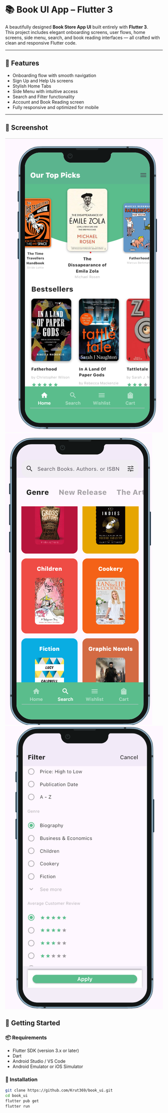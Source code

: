 # 📚 Book UI App – Flutter 3

A beautifully designed **Book Store App UI** built entirely with **Flutter 3**.  
This project includes elegant onboarding screens, user flows, home screens, side menu, search, and book reading interfaces — all crafted with clean and responsive Flutter code.

---

## 🎯 Features

- Onboarding flow with smooth navigation
- Sign Up and Help Us screens
- Stylish Home Tabs
- Side Menu with intuitive access
- Search and Filter functionality
- Account and Book Reading screen
- Fully responsive and optimized for mobile

---
## 🎨 Screenshot
![alt text](image.png)
![alt text](image-1.png)
![alt text](image-2.png)
## 🚀 Getting Started

### 📦 Requirements

- Flutter SDK (version 3.x or later)
- Dart
- Android Studio / VS Code
- Android Emulator or iOS Simulator

### 🔧 Installation

```bash
git clone https://github.com/Krut369/book_ui.git
cd book_ui
flutter pub get
flutter run
